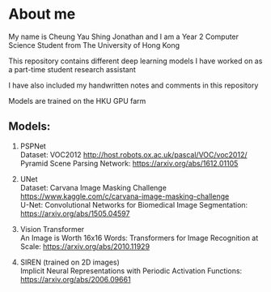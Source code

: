 # About me

My name is Cheung Yau Shing Jonathan and I am a Year 2 Computer Science Student from The University of Hong Kong 

This repository contains different deep learning models I have worked on as a part-time student research assistant

I have also included my handwritten notes and comments in this repository 

Models are trained on the HKU GPU farm


## Models: 

1) PSPNet 
<br> Dataset: VOC2012 http://host.robots.ox.ac.uk/pascal/VOC/voc2012/ <br>
Pyramid Scene Parsing Network: https://arxiv.org/abs/1612.01105  <br>

2) UNet
<br> Dataset: Carvana Image Masking Challenge https://www.kaggle.com/c/carvana-image-masking-challenge
<br> U-Net: Convolutional Networks for Biomedical Image Segmentation: https://arxiv.org/abs/1505.04597 <br>

3) Vision Transformer 
<br> An Image is Worth 16x16 Words: Transformers for Image Recognition at Scale: https://arxiv.org/abs/2010.11929 <br>

4) SIREN (trained on 2D images) 
<br> Implicit Neural Representations with Periodic Activation Functions: https://arxiv.org/abs/2006.09661 <br> 









